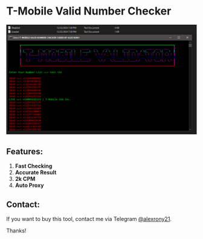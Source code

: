 # T-Mobile Valid Number Checker

![image](https://raw.githubusercontent.com/alexrony21/T-Mobile-Valid-Number-Checker/refs/heads/main/T-Mobile_Number_Validator.png)

## Features:
1. **Fast Checking**
2. **Accurate Result**
3. **2k CPM**
4. **Auto Proxy**

## Contact:
If you want to buy this tool, contact me via Telegram [@alexrony21](https://t.me/alexrony21).

Thanks!
